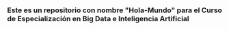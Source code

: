 ### Este es un repositorio con nombre "Hola-Mundo" para el Curso de Especialización en Big Data e Inteligencia Artificial
